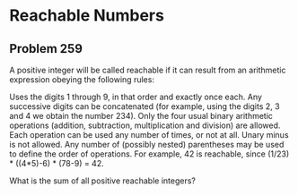 #  Reachable Numbers
## Problem 259


A positive integer will be called reachable if it can result from an arithmetic expression obeying the following rules:

Uses the digits 1 through 9, in that order and exactly once each.
Any successive digits can be concatenated (for example, using the digits 2, 3 and 4 we obtain the number 234).
Only the four usual binary arithmetic operations (addition, subtraction, multiplication and division) are allowed.
Each operation can be used any number of times, or not at all.
Unary minus is not allowed.
Any number of (possibly nested) parentheses may be used to define the order of operations.
For example, 42 is reachable, since (1/23) * ((4*5)-6) * (78-9) = 42.

What is the sum of all positive reachable integers?


